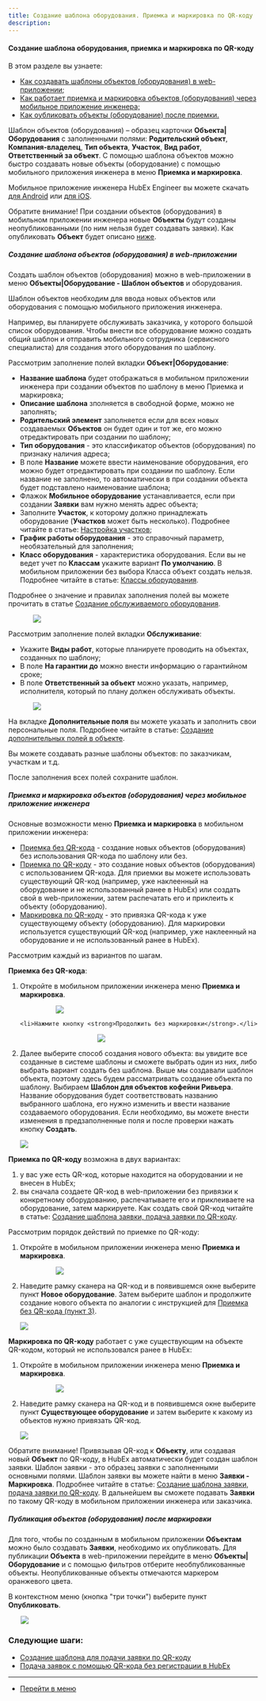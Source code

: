 ```yaml
---
title: Создание шаблона оборудования. Приемка и маркировка по QR-коду
description:
---
```


#### Создание шаблона оборудования, приемка и маркировка по QR-коду
В этом разделе вы узнаете:
<html>
<meta charset="utf-8">
<ul>
    <li><a href="#webtempl">Как создавать шаблоны объектов (оборудования) в web-приложении;</a></li>
    <li><a href="#mobmark">Как работает приемка и маркировка объектов (оборудования) через мобильное приложение
        инженера;</a></li>
    <li><a href="#publication">Как оубликовать объекты (оборудование) после приемки.</a></li>
</ul>
</html>

<body>
<p>Шаблон объектов (оборудования) – образец карточки <strong>Объекта|Оборудования</strong> с заполненными полями: <strong>Родительский
    объект</strong>,
    <strong>Компания-владелец</strong>, <strong>Тип объекта</strong>, <strong>Участок</strong>, <strong>Вид
        работ</strong>, <strong>Ответственный за объект</strong>. С помощью шаблона объектов можно быстро
    создавать новые объекты (оборудование) с помощью
    мобильного приложения инженера в меню <strong>Приемка и маркировка</strong>.</p>
<p>Мобильное приложение инженера HubEx Engineer вы можете скачать <a
        href="https://play.google.com/store/apps/details?id=ru.hubex.engineer">для Android</a> или <a
        href="https://apps.apple.com/ru/app/hubex-%D0%B4%D0%BB%D1%8F-%D1%81%D0%B5%D1%80%D0%B2%D0%B8%D1%81%D0%BD%D0%BE%D0%B9-%D1%81%D0%BB%D1%83%D0%B6%D0%B1%D1%8B/id1386688688">для
    iOS</a>.</p>

<p> Обратите внимание! При создании объектов (оборудования) в мобильном приложении инженера новые
    <strong>Объекты</strong> будут
    созданы неопубликованными (по ним нельзя будет создавать заявки). Как опубликовать <strong>Объект</strong> будет
    описано <a
            href="#publication">ниже</a>.</p>


<h5 id="webtempl">Создание шаблона объектов (оборудования) в web-приложении</h5>
<p>Создать шаблон объектов (оборудования) можно в web-приложении в меню <strong>Объекты|Оборудование - Шаблон
    объектов</strong> и
    оборудования.</p>
<p>Шаблон объектов необходим для ввода новых объектов или оборудования с помощью мобильного приложения инженера.</p>
<p>Например, вы планируете обслуживать заказчика, у которого большой список оборудования. Чтобы внести все оборудование
    можно создать общий шаблон и отправить мобильного сотрудника (сервисного специалиста) для создания этого
    оборудования по шаблону. </p>
<p>Рассмотрим заполнение полей вкладки <strong>Объект|Оборудование</strong>:</p>
<ul>
    <li><strong>Название шаблона</strong> будет отображаться в мобильном приложении инженера при создании объектов по
        шаблону в меню
        Приемка и маркировка;
    </li>
    <li><strong>Описание шаблона</strong> зполняется в свободной форме, можно не заполнять;</li>
    <li><strong>Родительский элемент</strong> заполняется если для всех новых создаваемых <strong>Объектов</strong> он
        будет один и тот же, его можно
        отредактировать при создании по шаблону;
    </li>
    <li><strong>Тип оборудования</strong> - это классификатор объектов (оборудования) по признаку наличия адреса;</li>
    <li>В поле <strong>Название</strong> можете ввести наименование оборудования, его можно будет отредактировать при
        создании по
        шаблону. Если название не заполнено, то автоматически в при создании объекта будет подставлено наименование
        шаблона;
    </li>
    <li>Флажок <strong>Мобильное оборудование</strong> устанавливается, если при создании <strong>Заявки</strong> вам
        нужно менять адрес объекта;
    </li>
    <li>Заполните <strong>Участок</strong>, к которому должно принадлежать оборудование (<strong>Участков</strong> может
        быть несколько). Подробнее
        читайте в статье: <a href="https://wiki.hubex.ru/docs/FAQ/RU/admin/Places.html">Настройка участков</a>;
    </li>
    <li><strong>График работы оборудования</strong> - это справочный параметр, необязательный для заполнения;</li>
    <li><strong>Класс оборудования</strong> - характеристика оборудования. Если вы не ведет учет по
        <strong>Классам</strong> укажите вариант <strong>По умолчанию</strong>.
        В мобильном приложении без выбора Класса объект создать нельзя. Подробнее читайте в статье: <a
                href="https://wiki.hubex.ru/docs/FAQ/RU/admin/ObjectClass.html">Классы оборудования</a>.
    </li>
</ul>
<p>Подробнее о значение и правилах заполнения полей вы можете прочитать в статье <a
        href="https://wiki.hubex.ru/docs/FAQ/RU/user/CreatingObjects.html">Создание обслуживаемого оборудования</a>.</p>

<div>
    <img style="margin: 0 auto; display: block; max-width: 80%;"
         src="/attachments/images/FAQ/USER/CreatingObjTemplates/ObjectTemplate.jpg"/>
</div>
<p>Рассмотрим заполнение полей вкладки <strong>Обслуживание</strong>:</p>
<ul>
    <li>Укажите <strong>Виды работ</strong>, которые планируете проводить на объектах, созданных по шаблону;</li>
    <li>В поле <strong>На гарантии до</strong> можно внести информацию о гарантийном сроке;</li>
    <li>В поле <strong>Ответственный за объект</strong> можно указать, например, исполнителя, который по плану должен
        обслуживать объекты.
    </li>
</ul>
<div>
    <img style="margin: 0 auto; display: block; max-width: 80%;"
         src="/attachments/images/FAQ/USER/CreatingObjTemplates/ObjectTemplate2.jpg"/>
</div>
<p>На вкладке <strong>Дополнительные поля</strong> вы можете указать и заполнить свои персональные поля. Подробнее
    читайте в статье:
    <a href="https://wiki.hubex.ru/docs/FAQ/RU/user/AdditionalFieldsObject.html">Создание дополнительных полей в
        объекте</a>.</p>

<p> Вы можете создавать разные шаблоны объектов: по заказчикам, участкам и т.д.</p>
<p>После заполнения всех полей
    сохраните шаблон.</p>

<h5 id="mobmark">Приемка и маркировка объектов (оборудования) через мобильное приложение инженера</h5>
<p>Основные возможности меню <strong>Приемка и маркировка</strong> в мобильном приложении инженера:</p>
<ul>
    <li><a href="#1">Приемка без QR-кода</a> - создание новых объектов (оборудования) без использования QR-кода по
        шаблону или без.
    </li>
    <li><a href="#2">Приемка по QR-коду</a> - это создание новых объектов (оборудования) с использованием QR-кода. Для
        приемки вы можете
        использовать существующий
        QR-код (например, уже наклеенный на оборудование и не использованный ранее в
        HubEx) или создать свой в web-приложении, затем распечатать его и приклеить к объекту (оборудованию).
    </li>
    <li><a href="#3">Маркировка по QR-коду</a> - это привязка QR-кода к уже существующему объекту (оборудованию). Для
        маркировки
        используется существующий
        QR-код (например, уже наклеенный на оборудование и не использованный ранее в
        HubEx).
    </li>
</ul>
<p>Рассмотрим каждый из вариантов по шагам.</p>
<p id="1"><strong>Приемка без QR-кода</strong>:</p>
<ol>
    <li>Откройте в мобильном приложении инженера меню <strong>Приемка и маркировка</strong>.</li>
   <p> <div>
        <img style="margin: 0 auto; display: block; max-width: 70%;"
             src="/attachments/images/FAQ/USER/CreatingObjTemplates/OpenMenu.jpg"/>
    </div></p>

    <li>Нажмите кнопку <strong>Продолжить без маркировки</strong>.</li>
   <p> <div>
        <img style="margin: 0 auto; display: block; max-width: 35%;"
             src="/attachments/images/FAQ/USER/CreatingObjTemplates/Nomark.jpg"/>
    </div></p>
    <li id="#p3">Далее выберите способ создания нового объекта: вы увидите все созданные в системе шаблоны и сможете
        выбрать один
        из них, либо выбрать вариант создать без шаблона. Выше мы создавали шаблон объекта, поэтому здесь будем
        рассматривать создание объекта по шаблону.
        Выбираем <strong>Шаблон для объектов кофейни Ривьера</strong>. Название оборудования будет соответствовать
        названию
        выбранного шаблона, его нужно изменить и ввести название создаваемого оборудования. Если необходимо, вы можете
        внести изменения в предзаполненные поля и после проверки нажать кнопку <strong>Создать</strong>.
    </li>
    <p><div>
        <img style="margin: 0 auto; display: block; max-width: 100%;"
             src="/attachments/images/FAQ/USER/CreatingObjTemplates/NewObj.jpg"/>
    </div></p>

</ol>

<p id="2"><strong>Приемка по QR-коду</strong> возможна в двух вариантах:</p>
<ol>
    <li>у вас уже есть QR-код, которые находится на оборудовании и не внесен в HubEx;</li>
    <li>вы сначала создаете QR-код в web-приложении без привязки к конкретному оборудованию, распечатываете его и
        приклеиваете на
        оборудование, затем маркируете. Как создать свой QR-код читайте в статье: <a
                href="https://wiki.hubex.ru/docs/FAQ/RU/user/CreatingTaskTemplates.html">Создание шаблона заявки, подача заявки по QR-коду</a>.
    </li>
</ol>
<p>Рассмотрим порядок действий по приемке по QR-коду:</p>
<ol>
    <li>Откройте в мобильном приложении инженера меню <strong>Приемка и маркировка</strong>.</li>
   <p> <div>
        <img style="margin: 0 auto; display: block; max-width: 70%;"
             src="/attachments/images/FAQ/USER/CreatingObjTemplates/OpenMenu.jpg"/>
    </div></p>
    <li>Наведите рамку сканера на QR-код и в появившемся окне выберите пункт <strong>Новое оборудование</strong>. Затем выберите шаблон
        и продолжите создание нового объекта по аналогии с инструкцией для <a href="#p3">Приемка без QR-кода (пункт
            3)</a>.
    </li>
   <p> <div>
        <img style="margin: 0 auto; display: block; max-width: 100%;"
             src="/attachments/images/FAQ/USER/CreatingObjTemplates/NewObjQR.jpg"/>
    </div></p>

</ol>

<p id="3"><strong>Маркировка по QR-коду</strong> работает с уже существующим на объекте QR-кодом, который не использовался ранее в
    HubEx:</p>
<ol>
    <li>Откройте в мобильном приложении инженера меню <strong>Приемка и маркировка</strong>.</li>
   <p> <div>
        <img style="margin: 0 auto; display: block; max-width: 70%;"
             src="/attachments/images/FAQ/USER/CreatingObjTemplates/OpenMenu.jpg"/>
    </div></p>
    <li>Наведите рамку сканера на QR-код и в появившемся окне выберите пункт <strong>Существующее оборудование</strong> и затем выберите
        к какому из объектов нужно привязать QR-код.
    </li>
   <p> <div>
        <img style="margin: 0 auto; display: block; max-width: 100%;"
             src="/attachments/images/FAQ/USER/CreatingObjTemplates/MarkQR.jpg"/>
    </div></p>

</ol>


<p>Обратите внимание! Привязывая QR-код к <strong>Объекту</strong>, или создавая новый <strong>Объект</strong> по QR-коду, в HubEx автоматически будет
    создан шаблон заявки. Шаблон заявки - это образец заявки с заполненными основными полями. Шаблон заявки вы можете
    найти в меню <strong>Заявки - Маркировка</strong>. Подробнее читайте в статье: <a
            href="https://wiki.hubex.ru/docs/FAQ/RU/user/CreatingTaskTemplates.html">Создание шаблона заявки, подача заявки по QR-коду</a>. В дальнейшем вы сможете подавать <strong>Заявки</strong> по такому QR-коду в мобильном приложении
    инженера или заказчика.</p>


<h5 id="publication">Публикация объектов (оборудования) после маркировки</h5>
<p>Для того, чтобы по созданным в мобильном приложении <strong>Объектам</strong> можно было создавать <strong>Заявки</strong>, необходимо их опубликовать.
    Для публикации <strong>Объекта</strong> в web-приложении перейдите в
    меню <strong>Объекты|Оборудование</strong> и с помощью фильтров отберите необпубликованные объекты. Неопубликованные объекты
    отмечаются маркером оранжевого цвета.</p>
<p>В контекстном меню (кнопка "три точки") выберите пункт <strong>Опубликовать</strong>.</p>
<div>
    <img style="margin: 0 auto; display: block; max-width: 90%;"
         src="/attachments/images/FAQ/USER/CreatingObjTemplates/Public.jpg"/>
</div>
</body>

### Следующие шаги:
- [Создание шаблона для подачи заявки по QR-коду](./CreatingTaskTemplates.md)
- [Подача заявок с помощью QR-кода без регистрации в HubEx](./HowToMakePassport.md)


___
- [Перейти в меню](http://wiki.hubex.ru)
